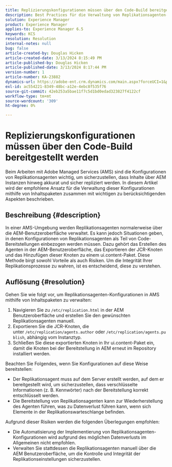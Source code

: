 ```yaml
---
title: Replizierungskonfigurationen müssen über den Code-Build bereitgestellt werden
description: Best Practices für die Verwaltung von Replikationsagenten-Konfigurationen in AMS-Umgebungen
solution: Experience Manager
product: Experience Manager
applies-to: Experience Manager 6.5
keywords: KCS
resolution: Resolution
internal-notes: null
bug: false
article-created-by: Douglas Hicken
article-created-date: 3/13/2024 8:15:49 PM
article-published-by: Douglas Hicken
article-published-date: 3/13/2024 8:17:44 PM
version-number: 1
article-number: KA-23882
dynamics-url: https://adobe-ent.crm.dynamics.com/main.aspx?forceUCI=1&pagetype=entityrecord&etn=knowledgearticle&id=c387107a-76e1-ee11-904c-00224806b7b2
exl-id: ac554221-8349-48bc-a12e-4ebc8f535f76
source-git-commit: 42eb253a5bae11f7c5d1bd0edad323827f4122cf
workflow-type: tm+mt
source-wordcount: '309'
ht-degree: 0%

---
```


# Replizierungskonfigurationen müssen über den Code-Build bereitgestellt werden


Beim Arbeiten mit Adobe Managed Services (AMS) sind die Konfigurationen von Replikationsagenten wichtig, um sicherzustellen, dass Inhalte über AEM Instanzen hinweg akkurat und sicher repliziert werden. In diesem Artikel wird der empfohlene Ansatz für die Verwaltung dieser Konfigurationen mithilfe von Inhaltspaketen zusammen mit wichtigen zu berücksichtigenden Aspekten beschrieben.

## Beschreibung {#description}


In einer AMS-Umgebung werden Replikationsagenten normalerweise über die AEM-Benutzeroberfläche verwaltet. Es kann jedoch Situationen geben, in denen Konfigurationen von Replikationsagenten als Teil von Code-Bereitstellungen einbezogen werden müssen. Dazu gehört das Erstellen des Agenten in der AEM-Benutzeroberfläche, das Exportieren der JCR-Knoten und das Hinzufügen dieser Knoten zu einem ui.content-Paket. Diese Methode birgt sowohl Vorteile als auch Risiken. Um die Integrität Ihrer Replikationsprozesse zu wahren, ist es entscheidend, diese zu verstehen.


## Auflösung {#resolution}


Gehen Sie wie folgt vor, um Replikationsagenten-Konfigurationen in AMS mithilfe von Inhaltspaketen zu verwalten:

1. Navigieren Sie zu `/etc/replication.html` in der AEM Benutzeroberfläche und erstellen Sie den gewünschten Replikationsagenten manuell.
2. Exportieren Sie die JCR-Knoten, die unter `/etc/replication/agents.author` oder `/etc/replication/agents.publish`, abhängig vom Instanztyp.
3. Schließen Sie diese exportierten Knoten in Ihr ui.content-Paket ein, damit die Knoten bei der Bereitstellung in AEM erneut im Repository installiert werden.


Beachten Sie Folgendes, wenn Sie Konfigurationen auf diese Weise bereitstellen:

- Der Replikationsagent muss auf dem Server erstellt werden, auf dem er bereitgestellt wird, um sicherzustellen, dass verschlüsselte Informationen (z. B. Kennwörter) nach der Bereitstellung korrekt entschlüsselt werden.
- Die Bereitstellung von Replikationsagenten kann zur Wiederherstellung des Agenten führen, was zu Datenverlust führen kann, wenn sich Elemente in der Replikationswarteschlange befinden.


Aufgrund dieser Risiken werden die folgenden Überlegungen empfohlen:

- Die Automatisierung der Implementierung von Replikationsagenten-Konfigurationen wird aufgrund des möglichen Datenverlusts im Allgemeinen nicht empfohlen.
- Verwalten Sie stattdessen die Replikationsagenten manuell über die AEM Benutzeroberfläche, um die Kontrolle und Integrität der Replikationseinstellungen sicherzustellen.
